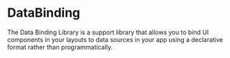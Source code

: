# DataBinding

The Data Binding Library is a support library that allows you to bind UI components in your layouts to data sources in
your app using a declarative format rather than programmatically.